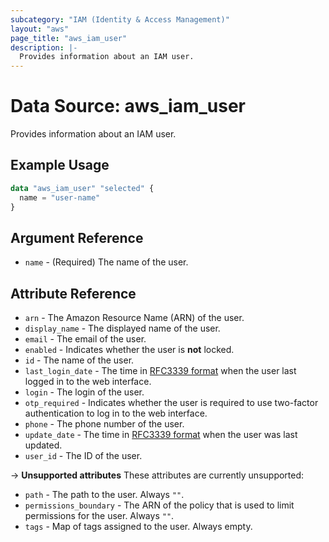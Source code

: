 ```yaml
---
subcategory: "IAM (Identity & Access Management)"
layout: "aws"
page_title: "aws_iam_user"
description: |-
  Provides information about an IAM user.
---
```


[RFC3339 format]: https://datatracker.ietf.org/doc/html/rfc3339#section-5.8

# Data Source: aws_iam_user

Provides information about an IAM user.

## Example Usage

```terraform
data "aws_iam_user" "selected" {
  name = "user-name"
}
```

## Argument Reference

* `name` - (Required) The name of the user.

## Attribute Reference

* `arn` - The Amazon Resource Name (ARN) of the user.
* `display_name` - The displayed name of the user.
* `email` - The email of the user.
* `enabled` - Indicates whether the user is **not** locked.
* `id` - The name of the user.
* `last_login_date` - The time in [RFC3339 format] when the user last logged in to the web interface.
* `login` - The login of the user.
* `otp_required` -  Indicates whether the user is required to use two-factor authentication to log in to the web interface.
* `phone` - The phone number of the user.
* `update_date` - The time in [RFC3339 format] when the user was last updated.
* `user_id` - The ID of the user.

->  **Unsupported attributes**
These attributes are currently unsupported:

* `path` - The path to the user. Always `""`.
* `permissions_boundary` - The ARN of the policy that is used to limit permissions for the user. Always `""`.
* `tags` - Map of tags assigned to the user. Always empty.
